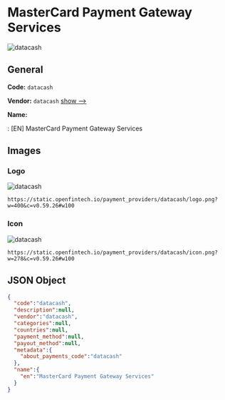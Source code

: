 
# MasterCard Payment Gateway Services 
![datacash](https://static.openfintech.io/payment_providers/datacash/logo.png?w=400&c=v0.59.26#w100)  

## General 
 
**Code:** `datacash` 
 
**Vendor:** `datacash` [show -->](/vendors/datacash/) 
 
**Name:** 
 
:	[EN] MasterCard Payment Gateway Services 
 

## Images 

### Logo 
 
![datacash](https://static.openfintech.io/payment_providers/datacash/logo.png?w=400&c=v0.59.26#w100)  

```
https://static.openfintech.io/payment_providers/datacash/logo.png?w=400&c=v0.59.26#w100
```  

### Icon 
 
![datacash](https://static.openfintech.io/payment_providers/datacash/icon.png?w=278&c=v0.59.26#w100)  

```
https://static.openfintech.io/payment_providers/datacash/icon.png?w=278&c=v0.59.26#w100
```  

## JSON Object 

```json
{
  "code":"datacash",
  "description":null,
  "vendor":"datacash",
  "categories":null,
  "countries":null,
  "payment_method":null,
  "payout_method":null,
  "metadata":{
    "about_payments_code":"datacash"
  },
  "name":{
    "en":"MasterCard Payment Gateway Services"
  }
}
```  
